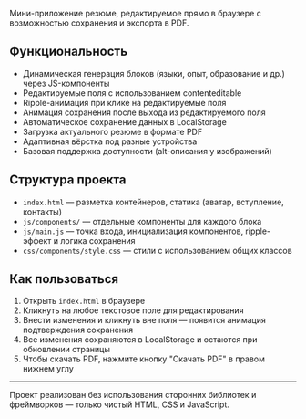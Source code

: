 Мини-приложение резюме, редактируемое прямо в браузере с возможностью сохранения и экспорта в PDF.

## Функциональность

- Динамическая генерация блоков (языки, опыт, образование и др.) через JS-компоненты
- Редактируемые поля с использованием contenteditable
- Ripple-анимация при клике на редактируемые поля
- Анимация сохранения после выхода из редактируемого поля
- Автоматическое сохранение данных в LocalStorage
- Загрузка актуального резюме в формате PDF
- Адаптивная вёрстка под разные устройства
- Базовая поддержка доступности (alt-описания у изображений)

## Структура проекта

- `index.html` — разметка контейнеров, статика (аватар, вступление, контакты)
- `js/components/` — отдельные компоненты для каждого блока
- `js/main.js` — точка входа, инициализация компонентов, ripple-эффект и логика сохранения
- `css/components/style.css` — стили с использованием общих классов

## Как пользоваться

1. Открыть `index.html` в браузере
2. Кликнуть на любое текстовое поле для редактирования
3. Внести изменения и кликнуть вне поля — появится анимация подтверждения сохранения
4. Все изменения сохраняются в LocalStorage и остаются при обновлении страницы
5. Чтобы скачать PDF, нажмите кнопку "Скачать PDF" в правом нижнем углу

---

Проект реализован без использования сторонних библиотек и фреймворков — только чистый HTML, CSS и JavaScript.
